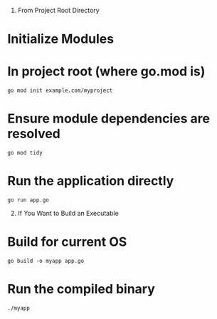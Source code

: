 
1. From Project Root Directory

# Initialize Modules
# In project root (where go.mod is)
```shell
go mod init example.com/myproject
```

# Ensure module dependencies are resolved
```shell
go mod tidy
```

# Run the application directly
```shell
go run app.go
```



2. If You Want to Build an Executable

# Build for current OS
```shell
go build -o myapp app.go
```

# Run the compiled binary
```shell
./myapp
```